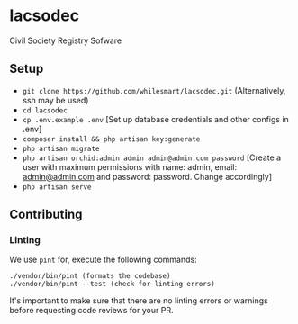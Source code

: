 # lacsodec
Civil Society Registry Sofware

## Setup

- `git clone https://github.com/whilesmart/lacsodec.git` (Alternatively, ssh may be used)
- `cd lacsodec`
- `cp .env.example .env` [Set up database credentials and other configs in .env]
- `composer install && php artisan key:generate`
- `php artisan migrate`
- `php artisan orchid:admin admin admin@admin.com password` [Create a user with maximum permissions with name: admin, email: admin@admin.com and password: password. Change accordingly]
- `php artisan serve`

## Contributing
### Linting
We use `pint` for, execute the following commands:

    ./vendor/bin/pint (formats the codebase)
    ./vendor/bin/pint --test (check for linting errors)

It's important to make sure that there are no linting errors or warnings before requesting code reviews for your PR. 
